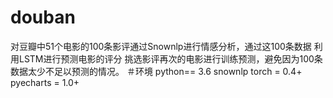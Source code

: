 # douban
对豆瓣中51个电影的100条影评通过Snownlp进行情感分析，通过这100条数据
利用LSTM进行预测电影的评分
挑选影评再次的电影进行训练预测，避免因为100条数据太少不足以预测的情况。
＃环境
python== 3.6
snownlp 
torch = 0.4+
pyecharts = 1.0+

